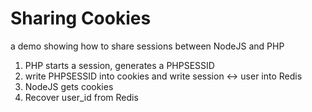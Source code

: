 # Sharing Cookies

a demo showing how to share sessions between NodeJS and PHP

1. PHP starts a session, generates a PHPSESSID
2. write PHPSESSID into cookies and write session <-> user into Redis
3. NodeJS gets cookies
4. Recover user_id from Redis